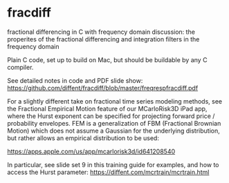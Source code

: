 # fracdiff
fractional differencing in C with frequency domain discussion:  the properites of the fractional differencing and integration filters in the frequency domain

Plain C code, set up to build on Mac, but should be buildable by any C compiler.

See detailed notes in code and PDF slide show:  https://github.com/diffent/fracdiff/blob/master/freqrespfracdiff.pdf

For a slightly different take on fractional time series modeling methods, see the Fractional Empirical Motion
feature of our MCarloRisk3D iPad app, where the Hurst exponent can be specified for projecting
forward price / probability envelopes.  FEM is a generalization of FBM (Fractional Brownian Motion)
which does not assume a Gaussian for the underlying distribution, but rather allows
an empirical distribution to be used:

https://apps.apple.com/us/app/mcarlorisk3d/id641208540

In particular, see slide set 9 in this training guide for examples, and how to access the Hurst parameter:
https://diffent.com/mcrtrain/mcrtrain.html
